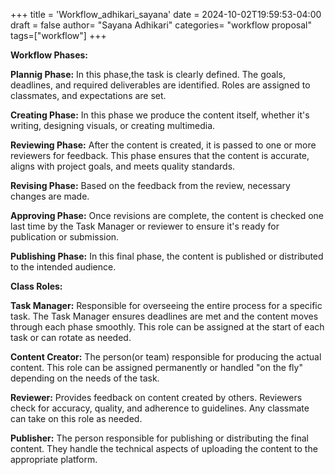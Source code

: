 +++
title = 'Workflow_adhikari_sayana'
date = 2024-10-02T19:59:53-04:00
draft = false
author= "Sayana Adhikari"
categories= "workflow proposal"
tags=["workflow"]
+++

**Workflow Phases:**

**Plannig Phase:**
In this phase,the task is clearly defined. The goals, deadlines, and required deliverables are identified. Roles are assigned to classmates, and expectations are set.

**Creating Phase:**
In this phase we produce the content itself, whether it's writing, designing visuals, or creating multimedia.

**Reviewing Phase:**
After the content is created, it is passed to one or more reviewers for feedback. This phase ensures that the content is accurate, aligns with project goals, and meets quality standards.

**Revising Phase:**
Based on the feedback from the review, necessary changes are made. 

**Approving Phase:**
Once revisions are complete, the content is checked one last time by the Task Manager or reviewer to ensure it's ready for publication or submission.

**Publishing Phase:**
In this final phase, the content is published or distributed to the intended audience. 


**Class Roles:**

**Task Manager:**
Responsible for overseeing the entire process for a specific task. The Task Manager ensures deadlines are met and the content moves through each phase smoothly. This role can be assigned at the start of each task or can rotate as needed.

**Content Creator:**
The person(or team) responsible for producing the actual content. This role can be assigned permanently or handled "on the fly" depending on the needs of the task.

**Reviewer:**
Provides feedback on content created by others. Reviewers check for accuracy, quality, and adherence to guidelines. Any classmate can take on this role as needed.

**Publisher:**
The person responsible for publishing or distributing the final content. They handle the technical aspects of uploading the content to the appropriate platform.

